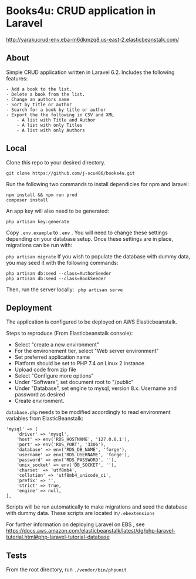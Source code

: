 # Books4u: CRUD application in Laravel

http://yarakucrud-env.eba-m6dkmzq8.us-east-2.elasticbeanstalk.com/

## About

Simple CRUD application written in Laravel 6.2.
Includes the following features: 

    - Add a book to the list.
    - Delete a book from the list.
    - Change an authors name
    - Sort by title or author
    - Search for a book by title or author
    - Export the the following in CSV and XML
        - A list with Title and Author
        - A list with only Titles
        - A list with only Authors
        
## Local 

Clone this repo to your desired directory. 

```
git clone https://github.com/j-scu486/books4u.git
```

Run the following two commands to install dependicies for npm and laravel:
```
npm install && npm run prod
composer install
```
An app key will also need to be generated:
```
php artisan key:generate
```
Copy ```.env.example``` to ```.env``` . You will need to change these settings depending on your database setup.
Once these settings are in place, migrations can be run with:

```php artisan migrate```
If you wish to populate the database with dummy data, you may seed it with the following commands:
```
php artisan db:seed --class=AuthorSeeder
php artisan db:seed --class=BookSeeder
```
Then, run the server locally:
``` php artisan serve```


## Deployment

The application is configured to be deployed on AWS Elasticbeanstalk.

Steps to reproduce (From Elasticbeanstalk console):
- Select "create a new environment"
- For the environement tier, select "Web server environment"
- Set preferred application name
- Platform should be set to PHP 7.4 on Linux 2 instance
- Upload code from zip file
- Select "Configure more options"
- Under "Software", set document root to "/public"
- Under "Database", set engine to mysql, version 8.x. Username and password as desired
- Create environment.

```database.php``` needs to be modified accordingly to read environment variables from ElasticBeanstalk:
```
'mysql' => [
    'driver' => 'mysql',
    'host' => env('RDS_HOSTNAME', '127.0.0.1'),
    'port' => env('RDS_PORT', '3306'),
    'database' => env('RDS_DB_NAME', 'forge'),
    'username' => env('RDS_USERNAME', 'forge'),
    'password' => env('RDS_PASSWORD', ''),
    'unix_socket' => env('DB_SOCKET', ''),
    'charset' => 'utf8mb4',
    'collation' => 'utf8mb4_unicode_ci',
    'prefix' => '',
    'strict' => true,
    'engine' => null,
],

```
Scripts will be run automatically to make migrations and seed the database with dummy data. These scripts are located
in```/.ebextensions```

For further information on deploying Laravel on EBS , see https://docs.aws.amazon.com/elasticbeanstalk/latest/dg/php-laravel-tutorial.html#php-laravel-tutorial-database

## Tests

From the root directory, run ```./vendor/bin/phpunit```







